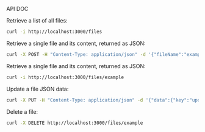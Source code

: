 API DOC

Retrieve a list of all files:

```bash
curl -i http://localhost:3000/files
```

Retrieve a single file and its content, returned as JSON:

```bash
curl -X POST -H "Content-Type: application/json" -d '{"fileName":"example","data":{"key":"value"}}' http://localhost:3000/files
```

Retrieve a single file and its content, returned as JSON:

```bash
curl -i http://localhost:3000/files/example
```

Update a file JSON data:

```bash
curl -X PUT -H "Content-Type: application/json" -d '{"data":{"key":"updated value"}}' http://localhost:3000/files/example
```

Delete a file:

```bash
curl -X DELETE http://localhost:3000/files/example
```
